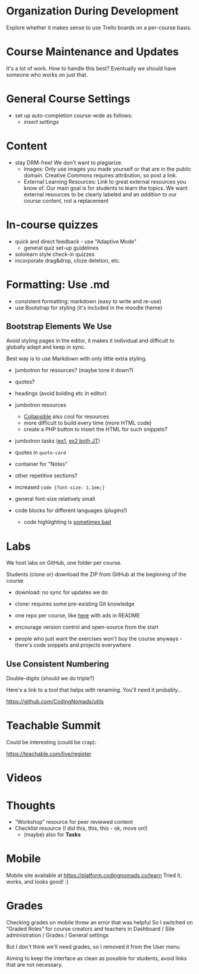 # Organization During Development
Explore whether it makes sense to use Trello boards on a per-course basis.

# Course Maintenance and Updates
It's a lot of work. How to handle this best? Eventually we should have someone who works on just that.


# General Course Settings
* set up auto-completion course-wide as follows:
    - _insert settings_

# Content
* stay DRM-free! We don't want to plagiarize.
    - Images: Only use images you made yourself or that are in the public domain. Creative Commons requires attribution, so post a link.
    - External Learning Resources: Link to great external resources you know of. Our main goal is for students to learn the topics. We want external resources to be clearly labeled and an _addition_ to our course content, not a replacement


# In-course quizzes
* quick and direct feedback - use "Adaptive Mode"
    - general quiz set-up guidelines
* sololearn style check-in quizzes
* incorporate drag&drop, cloze deletion, etc.

# Formatting: Use .md
* consistent formatting: markdown (easy to write and re-use)
* use Bootstrap for styling (it's included in the moodle theme)

## Bootstrap Elements We Use
Avoid styling pages in the editor, it makes it individual and difficult to globally adapt and keep in sync.

Best way is to use Markdown with only little extra styling.

- jumbotron for resources? (maybe tone it down?)
- quotes?

- headings (avoid bolding etc in editor)
- jumbotron resources
    * [Collapsible](https://platform.codingnomads.co/learn/mod/page/view.php?id=102) also cool for resources
    * more difficult to build every time (more HTML code)
    * create a PHP button to insert the HTML for such snippets?
- jumbotron tasks ([ex1](https://platform.codingnomads.co/learn/mod/page/view.php?id=573), [ex2 both JT](https://platform.codingnomads.co/learn/mod/page/view.php?id=156))
- quotes in `quote-card`
- container for "Notes"
- other repetitive sections?
- increased `code {font-size: 1.1em;}`
- general font-size relatively small
- code blocks for different languages (plugins!)
    * code highlighting is [sometimes bad](https://platform.codingnomads.co/learn/mod/page/view.php?id=135)

# Labs

We host labs on GitHub, one folder per course.

Students (clone or) download the ZIP from GitHub at the beginning of the course
- download: no sync for updates we do
- clone: requires some pre-existing Git knowledge

- one repo per course, like [here](https://github.com/mikeckennedy/write-pythonic-code-demos) with ads in README
- encourage version control and open-source from the start
- people who just want the exercises won't buy the course anyways - there's code snippets and projects everywhere

## Use Consistent Numbering

Double-digits (should we do triple?)

Here's a link to a tool that helps with renaming. You'll need it probably...

<https://github.com/CodingNomads/utils>



# Teachable Summit

Could be interesting (could be crap):

<https://teachable.com/live/register>


# Videos


# Thoughts
* “Workshop” resource for peer reviewed content
* Checklist resource (I did this, this, this - ok, move on!)
    - (maybe) also for **Tasks**


# Mobile
Mobile site available at https://platform.codingnomads.co/learn Tried it, works, and looks good! :)

# Grades
Checking grades on mobile threw an error that was helpful
So I switched on “Graded Roles” for course creators and teachers in
Dashboard / Site administration / Grades / General settings

But I don't think we'll need grades, so I removed it from the User menu

Aiming to keep the interface as clean as possible for students, avoid links that are not necessary.
